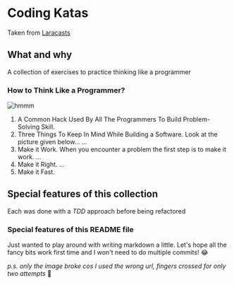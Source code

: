# Coding Katas
Taken from [Laracasts](https://laracasts.com/@MizouziE)

## What and why
A collection of exercises to practice thinking like a programmer

### How to Think Like a Programmer?
![hmmm](https://media.geeksforgeeks.org/wp-content/cdn-uploads/20200326191711/How-to-Think-Like-a-Programmer.png)
1. A Common Hack Used By All The Programmers To Build Problem-Solving Skill.
2. Three Things To Keep In Mind While Building a Software. Look at the picture given below… ...
3. Make it Work. When you encounter a problem the first step is to make it work. ...
4. Make it Right. ...
5. Make it Fast.

## Special features of **this** collection
Each was done with a *TDD* approach before being refactored

### Special features of **this** README file
Just wanted to play around with writing markdown a little. Let's hope all the fancy bits work first time and I won't need to do multiple commits! :joy:

*p.s. only the image broke cos I used the wrong url, fingers crossed for only two attempts* :crossed_fingers: